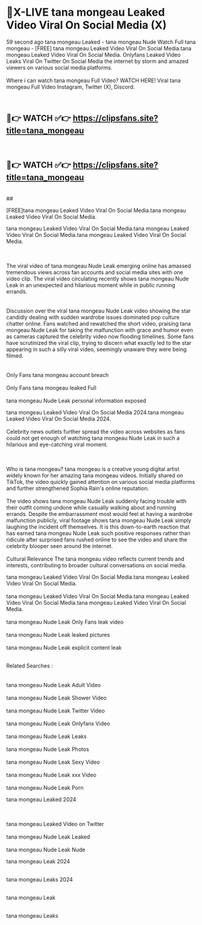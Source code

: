 # 🔴X-LIVE tana mongeau Leaked Video Viral On Social Media (X)<br>


59 second ago tana mongeau Leaked  - tana mongeau Nude  Watch Full tana mongeau - [FREE] tana mongeau Leaked Video Viral On Social Media.tana mongeau Leaked Video Viral On Social Media.   Onlyfans Leaked Video Leaks Viral On Twitter On Social Media the internet by storm and amazed viewers on various social media platforms. <br><br>
Where i can watch tana mongeau Full Video? WATCH HERE! Viral tana mongeau Full Video Instagram, Twitter (X), Discord. <br>


 <br>

##  🔴👉 WATCH ✅👉  <a href="https://clipsfans.site?title=tana_mongeau&ref=git">https://clipsfans.site?title=tana_mongeau</a> <br>
  <br>

##  🔴👉 WATCH ✅👉  <a href="https://clipsfans.site?title=tana_mongeau&ref=git">https://clipsfans.site?title=tana_mongeau</a> <br>
  <br>
  ##



[FREE]tana mongeau Leaked Video Viral On Social Media.tana mongeau Leaked Video Viral On Social Media. <br>

tana mongeau Leaked Video Viral On Social Media.tana mongeau Leaked Video Viral On Social Media.tana mongeau Leaked Video Viral On Social Media. <br>


  <br>

  <br>
The viral video of tana mongeau Nude Leak emerging online has amassed tremendous views across fan accounts and social media sites with one video clip. The viral video circulating recently shows tana mongeau Nude Leak in an unexpected and hilarious moment while in public running errands.<br>
<br>


<br>
Discussion over the viral tana mongeau Nude Leak video showing the star candidly dealing with sudden wardrobe issues dominated pop culture chatter online. Fans watched and rewatched the short video, praising tana mongeau Nude Leak for taking the malfunction with grace and humor even as cameras captured the celebrity video now flooding timelines. Some fans have scrutinized the viral clip, trying to discern what exactly led to the star appearing in such a silly viral video, seemingly unaware they were being filmed.<br>
<br>
<br> 
Only Fans tana mongeau account breach<br>
<br>
Only Fans tana mongeau leaked Full <br>
<br>
tana mongeau Nude Leak personal information exposed<br>

tana mongeau Leaked Video Viral On Social Media 2024.tana mongeau Leaked Video Viral On Social Media 2024. <br>
<br>
Celebrity news outlets further spread the video across websites as fans could not get enough of watching tana mongeau Nude Leak in such a hilarious and eye-catching viral moment.<br>
<br>

<br>
Who is tana mongeau? tana mongeau is a creative young digital artist widely known for her amazing tana mongeau videos. Initially shared on TikTok, the video quickly gained attention on various social media platforms and further strengthened Sophia Rain's online reputation.<br>
<br>
The video shows tana mongeau Nude Leak suddenly facing trouble with their outfit coming undone while casually walking about and running errands. Despite the embarrassment most would feel at having a wardrobe malfunction publicly, viral footage shows tana mongeau Nude Leak simply laughing the incident off themselves. It is this down-to-earth reaction that has earned tana mongeau Nude Leak such positive responses rather than ridicule after surprised fans rushed online to see the video and share the celebrity blooper seen around the internet.<br>
<br>
Cultural Relevance The tana mongeau video reflects current trends and interests, contributing to broader cultural conversations on social media.<br>

tana mongeau Leaked Video Viral On Social Media.tana mongeau Leaked Video Viral On Social Media.<br>
<br>
tana mongeau Leaked Video Viral On Social Media.tana mongeau Leaked Video Viral On Social Media.tana mongeau Leaked Video Viral On Social Media.<br>
<br>
tana mongeau Nude Leak Only Fans leak video<br>
<br>
tana mongeau Nude Leak leaked pictures<br>
<br>
tana mongeau Nude Leak explicit content leak<br>


<br>
Related Searches :<br>
<br>

<br>
tana mongeau Nude Leak Adult Video<br>
<br>
tana mongeau Nude Leak Shower Video<br>
<br>
tana mongeau Nude Leak Twitter Video<br>
<br>
tana mongeau Nude Leak Onlyfans Video<br>
<br>
tana mongeau Nude Leak Leaks<br>
<br>
tana mongeau Nude Leak Photos<br>

<br>
tana mongeau Nude Leak Sexy Video<br>
<br>
tana mongeau Nude Leak xxx Video<br>
<br>
tana mongeau Nude Leak Porn<br>

tana mongeau  Leaked 2024 <br> <br>
<br>

tana mongeau Leaked Video on Twitter <br>
<br>
tana mongeau Nude Leak Leaked<br>
<br>
tana mongeau Nude Leak Nude<br>


tana mongeau  Leak 2024 <br> <br>



tana mongeau  Leaks 2024 <br> <br>



 
tana mongeau  Leak<br> <br>



tana mongeau  Leaks<br> <br>





</p>




 



</p>











